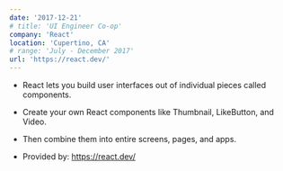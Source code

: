 ```yaml
---
date: '2017-12-21'
# title: 'UI Engineer Co-op'
company: 'React'
location: 'Cupertino, CA'
# range: 'July - December 2017'
url: 'https://react.dev/'
---
```


- React lets you build user interfaces out of individual pieces called components. 

- Create your own React components like Thumbnail, LikeButton, and Video. 

- Then combine them into entire screens, pages, and apps.

- Provided by: https://react.dev/